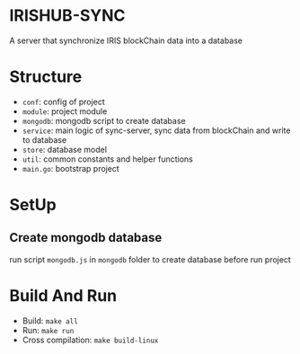# IRISHUB-SYNC
A server that synchronize IRIS blockChain data into a database

# Structure

- `conf`: config of project
- `module`: project module
- `mongodb`: mongodb script to create database
- `service`: main logic of sync-server, sync data from blockChain and write to database
- `store`: database model
- `util`: common constants and helper functions
- `main.go`: bootstrap project

# SetUp

## Create mongodb database

run script `mongodb.js` in `mongodb` folder to create database before run project

# Build And Run

- Build: `make all`
- Run: `make run`
- Cross compilation: `make build-linux`